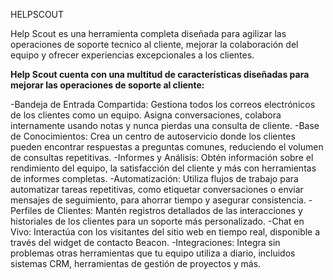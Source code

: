 HELPSCOUT

Help Scout es una herramienta completa diseñada para agilizar las operaciones de soporte tecnico al cliente, mejorar la colaboración del equipo y ofrecer experiencias excepcionales a los clientes.

**Help Scout cuenta con una multitud de características diseñadas para mejorar las operaciones de soporte al cliente:**

-Bandeja de Entrada Compartida: Gestiona todos los correos electrónicos de los clientes como un equipo. Asigna conversaciones, colabora internamente usando notas y nunca pierdas una consulta de cliente.
-Base de Conocimientos: Crea un centro de autoservicio donde los clientes pueden encontrar respuestas a preguntas comunes, reduciendo el volumen de consultas repetitivas.
-Informes y Análisis: Obtén información sobre el rendimiento del equipo, la satisfacción del cliente y más con herramientas de informes completas.
-Automatización: Utiliza flujos de trabajo para automatizar tareas repetitivas, como etiquetar conversaciones o enviar mensajes de seguimiento, para ahorrar tiempo y asegurar consistencia.
-Perfiles de Clientes: Mantén registros detallados de las interacciones y historiales de los clientes para un soporte más personalizado.
-Chat en Vivo: Interactúa con los visitantes del sitio web en tiempo real, disponible a través del widget de contacto Beacon.
-Integraciones: Integra sin problemas otras herramientas que tu equipo utiliza a diario, incluidos sistemas CRM, herramientas de gestión de proyectos y más.

